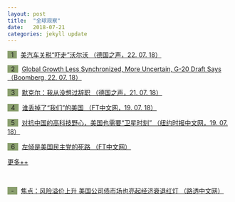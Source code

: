 ```yaml
---
layout: post
title:  "全球观察"
date:   2018-07-21
categories: jekyll update
---
```

<span style="background-color: #8ba06f">&nbsp;&nbsp;1&nbsp;&nbsp;</span>&nbsp; 
[美汽车关税“吓走”沃尔沃 （德国之声，22. 07. 18）](https://www.dw.com/zh/%E7%BE%8E%E6%B1%BD%E8%BD%A6%E5%85%B3%E7%A8%8E%E5%90%93%E8%B5%B0%E6%B2%83%E5%B0%94%E6%B2%83/a-44749850?&zhongwen=simp)

<span style="background-color: #8ba06f">&nbsp;&nbsp;2&nbsp;&nbsp;</span>&nbsp; 
[Global Growth Less Synchronized, More Uncertain, G-20 Draft Says （Boomberg, 22. 07. 18）](https://www.bloomberg.com/news/articles/2018-07-22/global-growth-less-synchronized-more-uncertain-g-20-draft-says)

<span style="background-color: #8ba06f">&nbsp;&nbsp;3&nbsp;&nbsp;</span>&nbsp; 
[默克尔：我从没想过辞职 （德国之声，21. 07. 18）](https://www.dw.com/zh/%E9%BB%98%E5%85%8B%E5%B0%94%E6%88%91%E4%BB%8E%E6%B2%A1%E6%83%B3%E8%BF%87%E8%BE%9E%E8%81%8C/a-44771333?&zhongwen=simp)

<span style="background-color: #8ba06f">&nbsp;&nbsp;4&nbsp;&nbsp;</span>&nbsp; 
[谁丢掉了“我们”的美国 （FT中文网，19. 07. 18）](http://www.ftchinese.com/story/001078546)

<span style="background-color: #8ba06f">&nbsp;&nbsp;5&nbsp;&nbsp;</span>&nbsp; 
[对抗中国的高科技野心，美国也需要“卫星时刻” （纽约时报中文网，19. 07. 18）](https://cn.nytimes.com/technology/20180719/china-trade-tech/)

<span style="background-color: #8ba06f">&nbsp;&nbsp;6&nbsp;&nbsp;</span>&nbsp; 
[左倾是美国民主党的死路 （FT中文网）](http://www.ftchinese.com/story/001078525#adchannelID=1200)

[更多++](https://www.lujiazuifintech.com/jekyll/update/2018/07/21/%E5%85%A8%E7%90%83%E8%A7%82%E5%AF%9F.html)

<!--more-->
<br>

<span style="background-color: #8ba06f">&nbsp;&nbsp;-&nbsp;&nbsp;</span>&nbsp; 
[焦点：风险溢价上升 美国公司债市场也亮起经济衰退红灯 （路透中文网）](http://www.cn.reuters.com/article/us-credit-market-recession-waring-0716-idCNKBS1K60CP)
